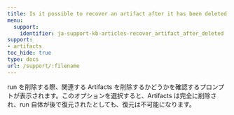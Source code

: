 ```yaml
---
title: Is it possible to recover an artifact after it has been deleted with a run?
menu:
  support:
    identifier: ja-support-kb-articles-recover_artifact_after_deleted
support:
- artifacts
toc_hide: true
type: docs
url: /support/:filename
---
```


run を削除する際、関連する Artifacts を削除するかどうかを確認するプロンプトが表示されます。このオプションを選択すると、Artifacts は完全に削除され、run 自体が後で復元されたとしても、復元は不可能になります。
